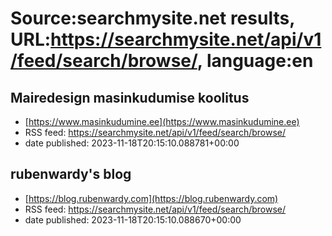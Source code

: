 # Source:searchmysite.net results, URL:https://searchmysite.net/api/v1/feed/search/browse/, language:en

## Mairedesign masinkudumise koolitus
 - [https://www.masinkudumine.ee](https://www.masinkudumine.ee)
 - RSS feed: https://searchmysite.net/api/v1/feed/search/browse/
 - date published: 2023-11-18T20:15:10.088781+00:00



## rubenwardy's blog
 - [https://blog.rubenwardy.com](https://blog.rubenwardy.com)
 - RSS feed: https://searchmysite.net/api/v1/feed/search/browse/
 - date published: 2023-11-18T20:15:10.088670+00:00



